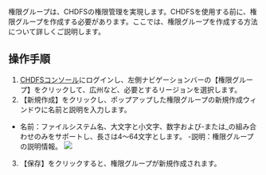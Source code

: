 権限グループは、CHDFSの権限管理を実現します。CHDFSを使用する前に、権限グループを作成する必要があります。ここでは、権限グループを作成する方法について詳しくご説明します。
## 操作手順

1. [CHDFSコンソール](https://console.cloud.tencent.com/chdfs)にログインし、左側ナビゲーションバーの【権限グループ】をクリックして、広州など、必要とするリージョンを選択します。
2. 【新規作成】をクリックし、ポップアップした権限グループの新規作成ウィンドウに名前と説明を入力します。
 - 名前：ファイルシステム名、大文字と小文字、数字および-または_の組み合わせのみをサポートし、長さは4～64文字とします。
 -説明：権限グループの説明情報。
![](https://main.qcloudimg.com/raw/7ee55d2e9b73a9cbb7904eed5935016c.png)
3. 【保存】をクリックすると、権限グループが新規作成されます。


